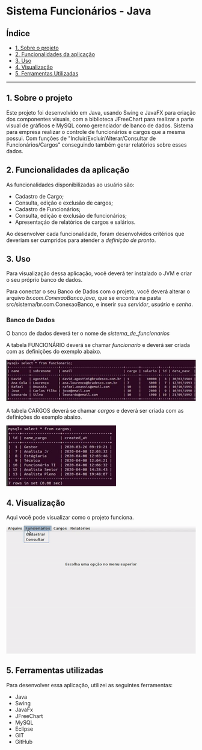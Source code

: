  # Sistema Funcionários - Java

## Índice

* [1. Sobre o projeto](#1-sobre-o-projeto)
* [2. Funcionalidades da aplicação](#2-funcionalidades-da-aplicação)
* [3. Uso](#3-uso)
* [4. Visualização](#4-visualização)
* [5. Ferramentas Utilizadas](#5-ferramentas-utilizadas)


***

## 1. Sobre o projeto

Este projeto foi desenvolvido em Java, usando Swing e JavaFX para criação dos componentes visuais, com a biblioteca JFreeChart para realizar a parte visual de gráficos e MySQL como gerenciador de banco de dados. Sistema para empresa realizar o controle de funcionários e cargos que a mesma possui. Com funções de "Incluir/Excluir/Alterar/Consultar de Funcionários/Cargos" conseguindo também gerar relatórios sobre esses dados.

## 2. Funcionalidades da aplicação

As funcionalidades disponibilizadas ao usuário são:

* Cadastro de Cargo;
* Consulta, edição e exclusão de cargos;
* Cadastro de Funcionários;
* Consulta, edição e exclusão de funcionários;
* Apresentaçáo de relatórios de cargos e salários.

Ao desenvolver cada funcionalidade, foram desenvolvidos critérios que deveriam ser cumpridos para atender a _definição de pronto_.


## 3. Uso

Para visualização dessa aplicação, você deverá ter instalado o JVM e criar o seu próprio banco de dados.

Para conectar o seu Banco de Dados com o projeto, você deverá alterar o arquivo *br.com.ConexaoBanco.java*, que se encontra na pasta src/sistema/br.com.ConexaoBanco, e inserir sua *servidor*, *usuário* e *senha*.

### Banco de Dados

O banco de dados deverá ter o nome de *sistema_de_funcionarios*

A tabela FUNCIONÁRIO deverá se chamar *funcionario* e deverá ser criada com as definições do exemplo abaixo.

![tabela funcionários](table1.jpeg)

A tabela CARGOS deverá se chamar *cargos* e deverá ser criada com as definições do exemplo abaixo.

![tabela funcionários](table2.jpeg)

## 4. Visualização

Aqui você pode visualizar como o projeto funciona.

![Vídeo](ezgif.com-video-to-gif.gif)

## 5. Ferramentas utilizadas

Para desenvolver essa aplicação, utilizei as seguintes ferramentas:

* Java
* Swing
* JavaFx
* JFreeChart
* MySQL
* Eclipse
* GIT
* GitHub
